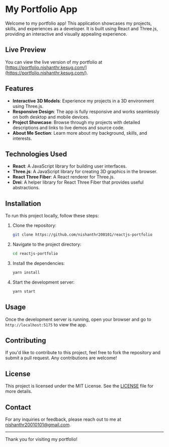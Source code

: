 # My Portfolio App

Welcome to my portfolio app! This application showcases my projects, skills, and experiences as a developer. It is built using React and Three.js, providing an interactive and visually appealing experience.

## Live Preview

You can view the live version of my portfolio at [https://portfolio.nishanthr.kesug.com/](https://portfolio.nishanthr.kesug.com/).

## Features

- **Interactive 3D Models**: Experience my projects in a 3D environment using Three.js.
- **Responsive Design**: The app is fully responsive and works seamlessly on both desktop and mobile devices.
- **Project Showcase**: Browse through my projects with detailed descriptions and links to live demos and source code.
- **About Me Section**: Learn more about my background, skills, and interests.

## Technologies Used

- **React**: A JavaScript library for building user interfaces.
- **Three.js**: A JavaScript library for creating 3D graphics in the browser.
- **React Three Fiber**: A React renderer for Three.js.
- **Drei**: A helper library for React Three Fiber that provides useful abstractions.

## Installation

To run this project locally, follow these steps:

1. Clone the repository:
   ```bash
   git clone https://github.com/nishanthr200101/reactjs-portfolio
   ```
2. Navigate to the project directory:
   ```bash
   cd reactjs-portfolio
   ```
3. Install the dependencies:
   ```bash
   yarn install
   ```
4. Start the development server:
   ```bash
   yarn start
   ```

## Usage

Once the development server is running, open your browser and go to `http://localhost:5175` to view the app.

## Contributing

If you'd like to contribute to this project, feel free to fork the repository and submit a pull request. Any contributions are welcome!

## License

This project is licensed under the MIT License. See the [LICENSE](LICENSE) file for more details.

## Contact

For any inquiries or feedback, please reach out to me at [nishanthr20010101@gmail.com](mailto:nishanthr20010101.com).

---

Thank you for visiting my portfolio!

